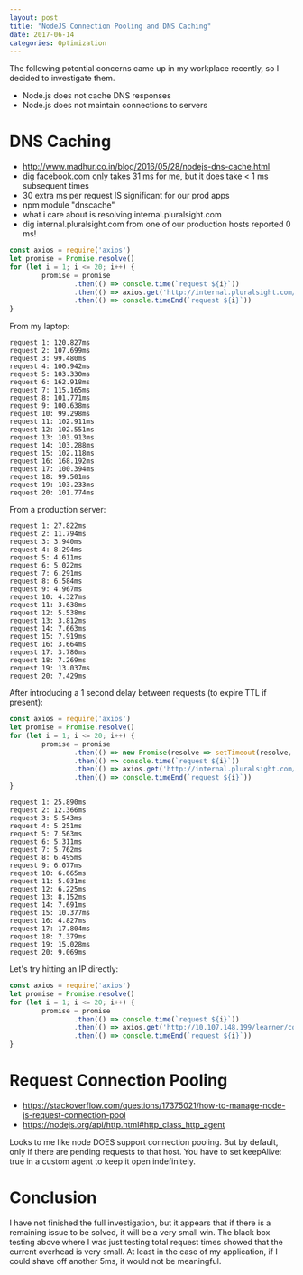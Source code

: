 ```yaml
---
layout: post
title: "NodeJS Connection Pooling and DNS Caching"
date: 2017-06-14
categories: Optimization
---
```


The following potential concerns came up in my workplace recently, so I decided to investigate them.


- Node.js does not cache DNS responses
- Node.js does not maintain connections to servers


# DNS Caching

- http://www.madhur.co.in/blog/2016/05/28/nodejs-dns-cache.html
- dig facebook.com only takes 31 ms for me, but it does take < 1 ms subsequent times
- 30 extra ms per request IS significant for our prod apps
- npm module "dnscache"
- what i care about is resolving internal.pluralsight.com
- dig internal.pluralsight.com from one of our production hosts reported 0 ms!

```js
const axios = require('axios')
let promise = Promise.resolve()
for (let i = 1; i <= 20; i++) {
        promise = promise
                .then(() => console.time(`request ${i}`))
                .then(() => axios.get('http://internal.pluralsight.com/learner/content/health-check'))
                .then(() => console.timeEnd(`request ${i}`))
}
```

From my laptop:

```
request 1: 120.827ms
request 2: 107.699ms
request 3: 99.480ms
request 4: 100.942ms
request 5: 103.330ms
request 6: 162.918ms
request 7: 115.165ms
request 8: 101.771ms
request 9: 100.638ms
request 10: 99.298ms
request 11: 102.911ms
request 12: 102.551ms
request 13: 103.913ms
request 14: 103.288ms
request 15: 102.118ms
request 16: 168.192ms
request 17: 100.394ms
request 18: 99.501ms
request 19: 103.233ms
request 20: 101.774ms
```

From a production server:

```
request 1: 27.822ms
request 2: 11.794ms
request 3: 3.940ms
request 4: 8.294ms
request 5: 4.611ms
request 6: 5.022ms
request 7: 6.291ms
request 8: 6.584ms
request 9: 4.967ms
request 10: 4.327ms
request 11: 3.638ms
request 12: 5.538ms
request 13: 3.812ms
request 14: 7.663ms
request 15: 7.919ms
request 16: 3.664ms
request 17: 3.780ms
request 18: 7.269ms
request 19: 13.037ms
request 20: 7.429ms
```

After introducing a 1 second delay between requests (to expire TTL if present):

```js
const axios = require('axios')
let promise = Promise.resolve()
for (let i = 1; i <= 20; i++) {
        promise = promise
                .then(() => new Promise(resolve => setTimeout(resolve, 1000)))
                .then(() => console.time(`request ${i}`))
                .then(() => axios.get('http://internal.pluralsight.com/learner/content/health-check'))
                .then(() => console.timeEnd(`request ${i}`))
}
```

```
request 1: 25.890ms
request 2: 12.366ms
request 3: 5.543ms
request 4: 5.251ms
request 5: 7.563ms
request 6: 5.311ms
request 7: 5.762ms
request 8: 6.495ms
request 9: 6.077ms
request 10: 6.665ms
request 11: 5.031ms
request 12: 6.225ms
request 13: 8.152ms
request 14: 7.691ms
request 15: 10.377ms
request 16: 4.827ms
request 17: 17.804ms
request 18: 7.379ms
request 19: 15.028ms
request 20: 9.069ms
```

Let's try hitting an IP directly:

```js
const axios = require('axios')
let promise = Promise.resolve()
for (let i = 1; i <= 20; i++) {
        promise = promise
                .then(() => console.time(`request ${i}`))
                .then(() => axios.get('http://10.107.148.199/learner/content/health-check'))
                .then(() => console.timeEnd(`request ${i}`))
}
```



# Request Connection Pooling

- https://stackoverflow.com/questions/17375021/how-to-manage-node-js-request-connection-pool
- https://nodejs.org/api/http.html#http_class_http_agent

Looks to me like node DOES support connection pooling. But by default, only if there are pending requests to that host. You have to set keepAlive: true in a custom agent to keep it open indefinitely.



# Conclusion

I have not finished the full investigation, but it appears that if there is a remaining issue to be solved,
it will be a very small win. The black box testing above where I was just testing total request
times showed that the current overhead is very small. At least in the case of my application, if I could
shave off another 5ms, it would not be meaningful.
